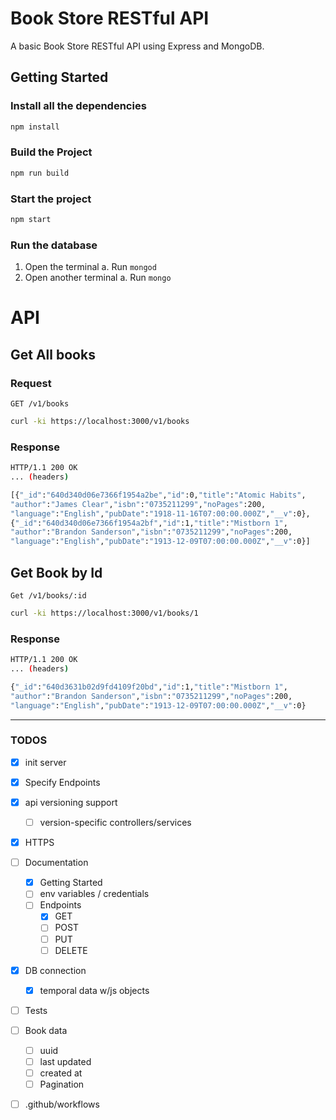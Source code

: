 # Book Store RESTful API
A basic Book Store RESTful API using Express and MongoDB.

## Getting Started

### Install all the dependencies
```sh
npm install
```
### Build the Project
```sh
npm run build
```
### Start the project
```sh
npm start
```

### Run the database
1. Open the terminal
    a. Run `mongod`
2. Open another terminal
    a. Run `mongo`

# API

## Get All books
### Request
`GET /v1/books`

```sh
curl -ki https://localhost:3000/v1/books
```
### Response
```sh
HTTP/1.1 200 OK
... (headers)

[{"_id":"640d340d06e7366f1954a2be","id":0,"title":"Atomic Habits",
"author":"James Clear","isbn":"0735211299","noPages":200,
"language":"English","pubDate":"1918-11-16T07:00:00.000Z","__v":0},
{"_id":"640d340d06e7366f1954a2bf","id":1,"title":"Mistborn 1",
"author":"Brandon Sanderson","isbn":"0735211299","noPages":200,
"language":"English","pubDate":"1913-12-09T07:00:00.000Z","__v":0}]
```

## Get Book by Id
`Get /v1/books/:id`
```sh
curl -ki https://localhost:3000/v1/books/1
```
### Response
```sh
HTTP/1.1 200 OK
... (headers)

{"_id":"640d3631b02d9fd4109f20bd","id":1,"title":"Mistborn 1",
"author":"Brandon Sanderson","isbn":"0735211299","noPages":200,
"language":"English","pubDate":"1913-12-09T07:00:00.000Z","__v":0}
```


--- 
### TODOS
- [X] init server
- [X] Specify Endpoints
- [X] api versioning support
    - [ ] version-specific controllers/services
- [X] HTTPS
- [ ] Documentation
    - [X] Getting Started
    - [ ] env variables / credentials
    - [ ] Endpoints
        - [X] GET
        - [ ] POST
        - [ ] PUT
        - [ ] DELETE
- [X] DB connection
    - [X] temporal data w/js objects
- [ ] Tests
- [ ] Book data
    - [ ] uuid
    - [ ] last updated
    - [ ] created at
    - [ ] Pagination
- [ ] .github/workflows


